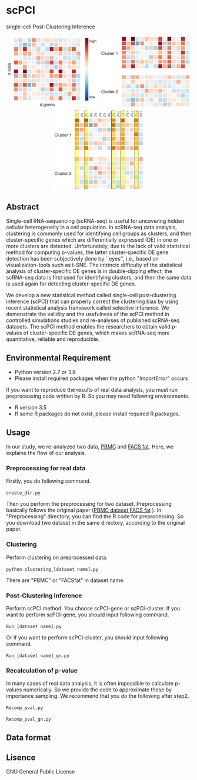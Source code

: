 # scPCI
single-cell Post-Clustering Inference
<div align="center">
<img src="Figs/fig1a.jpg" width="250px">
<img src="Figs/fig1b.jpg" width="250px">
<img src="Figs/fig1c.jpg" width="250px">
</div>

## Abstract
Single-cell RNA-sequencing (scRNA-seq) is useful for uncovering hidden cellular heterogeneity in a cell population. 
In scRNA-seq data analysis, clustering is commonly used for identifying cell groups as clusters, and then cluster-specific genes which are differentially expressed (DE) in one or more clusters are detected. 
Unfortunately, due to the lack of valid statistical method for computing p-values, the latter cluster-specific DE gene detection has been subjectively done by ``eyes'', i.e., based on visualization-tools such as t-SNE.
The intrincic difficulty of the statistical analysis of cluster-specific DE genes is in double-dipping effect; the scRNA-seq data is first used for identifying clusters, and then the same data is used again for detecting cluster-specific DE genes.

We develop a new statistical method called single-cell post-clustering inference (scPCI) that can properly correct the clustering bias by using recent statistical analysis framework called selective inference.
We demonstrate the validity and the usefulness of the scPCI method in controlled simulations studies and re-analyses of published scRNA-seq datasets.
The scPCI method enables the researchers to obtain valid p-values of cluster-specific DE genes, which makes scRNA-seq more quantitative, reliable and reproducible. 

## Environmental Requirement
- Python version 2.7 or 3.6
- Please install required packages when the python "ImportError" occurs

If you want to reproduce the results of real data analysis, you must run preprocessing code written by R.
So you may need following environments.
- R version 3.5
- If some R packages do not exist, please install required R packages.

## Usage
In our study, we re-analyzed two data, [PBMC](https://github.com/10XGenomics/single-cell-3prime-paper)
and [FACS fat](https://github.com/czbiohub/tabula-muris).
Here, we explaine the flow of our analysis.

### Preprocessing for real data
Firstly, you do following command.

`create_dir.py`

Then you perform the preprocessing for two dataset.
Preprocessing basically follows the original paper ([PBMC dataset](https://github.com/10XGenomics/single-cell-3prime-paper),[FACS fat](https://github.com/czbiohub/tabula-muris) 
).
In "Preprocessing" directory, you can find the R code for preprocessing.
So you download two dataset in the same directory, according to the original paper.

### Clustering
Perform clustering on preprocessed data.

`python clustering_[dataset name].py`

There are "PBMC" or "FACSfat" in dataset name.

### Post-Clustering Inference
Perform scPCI method. 
You choose scPCI-gene or scPCI-cluster.
If you want to perform scPCI-gene, you should input following command.

`Run_[dataset name].py`

Or if you want to perform scPCI-cluster, you should input following command.

`Run_[dataset name]_gn.py`

### Recalculation of p-value 
In many cases of real data analysis, it is often impossible to calculate p-values numerically.
So we provide the code to approximate these by importance sampling.
We recommend that you do the following after step2.

`Recomp_pval.py` 

`Recomp_pval_gn.py`

## Data format

## Lisence
GNU General Public License
